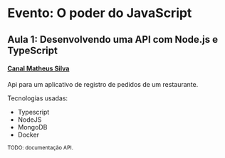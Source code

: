 # Evento: O poder do JavaScript
## Aula 1: Desenvolvendo uma API com Node.js e TypeScript
#### [Canal Matheus Silva](https://www.youtube.com/@MateusSilvaDev)

Api para um aplicativo de registro de pedidos de um restaurante.

Tecnologias usadas:
* Typescript
* NodeJS
* MongoDB
* Docker

<sub>TODO: documentação API.</sub>
